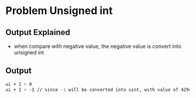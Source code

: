 Problem Unsigned int 
===

Output Explained
---
- when compare with negative value, the negative value is convert into unsigned int

Output
---
```sh
ui + 1 > 0
ui + 1 < -1 // since -1 will be converted into uint, with value of 4294967295
```